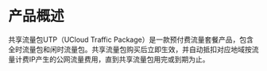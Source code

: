 # 产品概述
共享流量包UTP（UCloud Traffic Package）是一款预付费流量套餐产品，包含全时流量包和闲时流量包。共享流量包购买后立即生效，并自动抵扣对应地域按流量计费IP产生的公网流量费用，直到共享流量包用完或到期为止。

